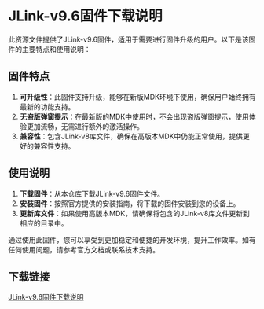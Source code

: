 # JLink-v9.6固件下载说明

此资源文件提供了JLink-v9.6固件，适用于需要进行固件升级的用户。以下是该固件的主要特点和使用说明：

## 固件特点

1. **可升级性**：此固件支持升级，能够在新版MDK环境下使用，确保用户始终拥有最新的功能支持。
2. **无盗版弹窗提示**：在最新版的MDK中使用时，不会出现盗版弹窗提示，使用体验更加流畅，无需进行额外的激活操作。
3. **兼容性**：包含JLink-v8库文件，确保在高版本MDK中仍能正常使用，提供更好的兼容性支持。

## 使用说明

1. **下载固件**：从本仓库下载JLink-v9.6固件文件。
2. **安装固件**：按照官方提供的安装指南，将下载的固件安装到您的设备上。
3. **更新库文件**：如果使用高版本MDK，请确保将包含的JLink-v8库文件更新到相应的目录中。

通过使用此固件，您可以享受到更加稳定和便捷的开发环境，提升工作效率。如有任何使用问题，请参考官方文档或联系技术支持。

## 下载链接

[JLink-v9.6固件下载说明](https://pan.quark.cn/s/8a73dbed796c)